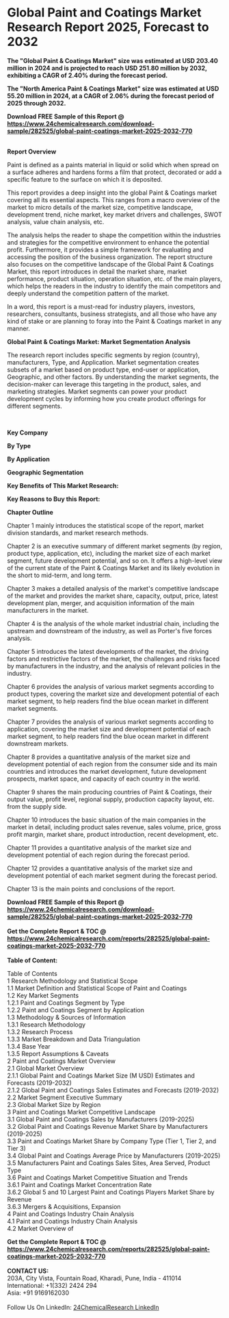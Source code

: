 <h1>Global Paint and Coatings Market Research Report 2025, Forecast to 2032</h1><p><strong>The "Global Paint &amp; Coatings Market" size was estimated at USD 203.40 million in 2024 and is projected to reach USD 251.80 million by 2032, exhibiting a CAGR of 2.40% during the forecast period.</strong></p><p>
</p><p>
<strong>The "North America Paint &amp; Coatings Market" size was estimated at USD 55.20 million in 2024, at a CAGR of 2.06% during the forecast period of 2025 through 2032.</strong></p><div><b>Download FREE Sample of this Report @ 
            <a href="https://www.24chemicalresearch.com/download-sample/282525/global-paint-coatings-market-2025-2032-770">
            https://www.24chemicalresearch.com/download-sample/282525/global-paint-coatings-market-2025-2032-770</a></b></div><br><p>
</p><p><strong>Report Overview</strong></p><p>
</p><p>
Paint is defined as a paints material in liquid or solid which when spread on a surface adheres and hardens forms a film that protect, decorated or add a specific feature to the surface on which it is deposited.</p><p>
</p><p>
This report provides a deep insight into the global Paint &amp; Coatings market covering all its essential aspects. This ranges from a macro overview of the market to micro details of the market size, competitive landscape, development trend, niche market, key market drivers and challenges, SWOT analysis, value chain analysis, etc.</p><p>
</p><p>The analysis helps the reader to shape the competition within the industries and strategies for the competitive environment to enhance the potential profit. Furthermore, it provides a simple framework for evaluating and accessing the position of the business organization. The report structure also focuses on the competitive landscape of the Global Paint &amp; Coatings Market, this report introduces in detail the market share, market performance, product situation, operation situation, etc. of the main players, which helps the readers in the industry to identify the main competitors and deeply understand the competition pattern of the market.</p><p>
</p><p>In a word, this report is a must-read for industry players, investors, researchers, consultants, business strategists, and all those who have any kind of stake or are planning to foray into the Paint &amp; Coatings market in any manner.</p><p>
</p><p><strong>Global Paint &amp; Coatings Market: Market Segmentation Analysis</strong></p><p>
The research report includes specific segments by region (country), manufacturers, Type, and Application. Market segmentation creates subsets of a market based on product type, end-user or application, Geographic, and other factors. By understanding the market segments, the decision-maker can leverage this targeting in the product, sales, and marketing strategies. Market segments can power your product development cycles by informing how you create product offerings for different segments.</p><p>
 </p><p>
</p><p><strong>Key Company</strong></p><p>
</p><p>
</p><p><strong>By Type</strong></p><p>
</p><p>
</p><p><strong>By Application</strong></p><p>
</p><p>
</p><p><strong>Geographic Segmentation</strong></p><p>
</p><p>
</p><p><strong>Key Benefits of This Market Research:</strong></p><p>
</p><p>
</p><p><strong>Key Reasons to Buy this Report:</strong></p><p>
</p><p>
</p><p><strong>Chapter Outline</strong></p><p>
Chapter 1 mainly introduces the statistical scope of the report, market division standards, and market research methods.</p><p>
Chapter 2 is an executive summary of different market segments (by region, product type, application, etc), including the market size of each market segment, future development potential, and so on. It offers a high-level view of the current state of the Paint &amp; Coatings Market and its likely evolution in the short to mid-term, and long term.</p><p>
Chapter 3 makes a detailed analysis of the market's competitive landscape of the market and provides the market share, capacity, output, price, latest development plan, merger, and acquisition information of the main manufacturers in the market.</p><p>
Chapter 4 is the analysis of the whole market industrial chain, including the upstream and downstream of the industry, as well as Porter's five forces analysis.</p><p>
Chapter 5 introduces the latest developments of the market, the driving factors and restrictive factors of the market, the challenges and risks faced by manufacturers in the industry, and the analysis of relevant policies in the industry.</p><p>
Chapter 6 provides the analysis of various market segments according to product types, covering the market size and development potential of each market segment, to help readers find the blue ocean market in different market segments.</p><p>
Chapter 7 provides the analysis of various market segments according to application, covering the market size and development potential of each market segment, to help readers find the blue ocean market in different downstream markets.</p><p>
Chapter 8 provides a quantitative analysis of the market size and development potential of each region from the consumer side and its main countries and introduces the market development, future development prospects, market space, and capacity of each country in the world.</p><p>
Chapter 9 shares the main producing countries of Paint &amp; Coatings, their output value, profit level, regional supply, production capacity layout, etc. from the supply side.</p><p>
Chapter 10 introduces the basic situation of the main companies in the market in detail, including product sales revenue, sales volume, price, gross profit margin, market share, product introduction, recent development, etc.</p><p>
Chapter 11 provides a quantitative analysis of the market size and development potential of each region during the forecast period.</p><p>
Chapter 12 provides a quantitative analysis of the market size and development potential of each market segment during the forecast period.</p><p>
Chapter 13 is the main points and conclusions of the report.</p><div><b>Download FREE Sample of this Report @ 
            <a href="https://www.24chemicalresearch.com/download-sample/282525/global-paint-coatings-market-2025-2032-770">
            https://www.24chemicalresearch.com/download-sample/282525/global-paint-coatings-market-2025-2032-770</a></b></div><br><div><b>Get the Complete Report & TOC @ 
            <a href="https://www.24chemicalresearch.com/reports/282525/global-paint-coatings-market-2025-2032-770">
            https://www.24chemicalresearch.com/reports/282525/global-paint-coatings-market-2025-2032-770</a></b></div><br>
            <b>Table of Content:</b><p>Table of Contents<br />
1 Research Methodology and Statistical Scope<br />
1.1 Market Definition and Statistical Scope of Paint and Coatings<br />
1.2 Key Market Segments<br />
1.2.1 Paint and Coatings Segment by Type<br />
1.2.2 Paint and Coatings Segment by Application<br />
1.3 Methodology & Sources of Information<br />
1.3.1 Research Methodology<br />
1.3.2 Research Process<br />
1.3.3 Market Breakdown and Data Triangulation<br />
1.3.4 Base Year<br />
1.3.5 Report Assumptions & Caveats<br />
2 Paint and Coatings Market Overview<br />
2.1 Global Market Overview<br />
2.1.1 Global Paint and Coatings Market Size (M USD) Estimates and Forecasts (2019-2032)<br />
2.1.2 Global Paint and Coatings Sales Estimates and Forecasts (2019-2032)<br />
2.2 Market Segment Executive Summary<br />
2.3 Global Market Size by Region<br />
3 Paint and Coatings Market Competitive Landscape<br />
3.1 Global Paint and Coatings Sales by Manufacturers (2019-2025)<br />
3.2 Global Paint and Coatings Revenue Market Share by Manufacturers (2019-2025)<br />
3.3 Paint and Coatings Market Share by Company Type (Tier 1, Tier 2, and Tier 3)<br />
3.4 Global Paint and Coatings Average Price by Manufacturers (2019-2025)<br />
3.5 Manufacturers Paint and Coatings Sales Sites, Area Served, Product Type<br />
3.6 Paint and Coatings Market Competitive Situation and Trends<br />
3.6.1 Paint and Coatings Market Concentration Rate<br />
3.6.2 Global 5 and 10 Largest Paint and Coatings Players Market Share by Revenue<br />
3.6.3 Mergers & Acquisitions, Expansion<br />
4 Paint and Coatings Industry Chain Analysis<br />
4.1 Paint and Coatings Industry Chain Analysis<br />
4.2 Market Overview of</p><div><b>Get the Complete Report & TOC @ 
            <a href="https://www.24chemicalresearch.com/reports/282525/global-paint-coatings-market-2025-2032-770">
            https://www.24chemicalresearch.com/reports/282525/global-paint-coatings-market-2025-2032-770</a></b></div><br><b>CONTACT US:</b><br>
            203A, City Vista, Fountain Road, Kharadi, Pune, India - 411014<br>
            International: +1(332) 2424 294<br>
            Asia: +91 9169162030 <br><br>
            Follow Us On LinkedIn: <a href="https://www.linkedin.com/company/24chemicalresearch/">24ChemicalResearch LinkedIn</a>